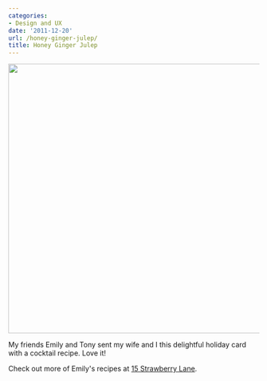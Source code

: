 ```yaml
---
categories:
- Design and UX
date: '2011-12-20'
url: /honey-ginger-julep/
title: Honey Ginger Julep
---
```


<img src="https://gomakethings.com/wp-content/uploads/2011/12/Julep.png" alt="" title="Julep" width="560" height="540" class="aligncenter size-full wp-image-1860" />

My friends Emily and Tony sent my wife and I this delightful holiday card with a cocktail recipe. Love it!

Check out more of Emily's recipes at <a href="15strawberrylane.com">15 Strawberry Lane</a>.
